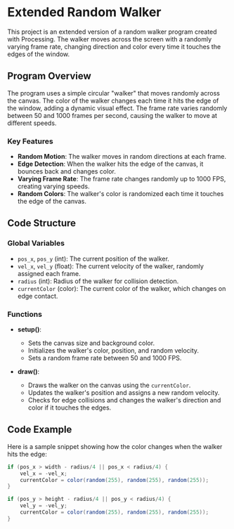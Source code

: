# Extended Random Walker

This project is an extended version of a random walker program created with Processing. The walker moves across the screen with a randomly varying frame rate, changing direction and color every time it touches the edges of the window.

## Program Overview

The program uses a simple circular "walker" that moves randomly across the canvas. The color of the walker changes each time it hits the edge of the window, adding a dynamic visual effect. The frame rate varies randomly between 50 and 1000 frames per second, causing the walker to move at different speeds.

### Key Features

- **Random Motion**: The walker moves in random directions at each frame.
- **Edge Detection**: When the walker hits the edge of the canvas, it bounces back and changes color.
- **Varying Frame Rate**: The frame rate changes randomly up to 1000 FPS, creating varying speeds.
- **Random Colors**: The walker's color is randomized each time it touches the edge of the canvas.

## Code Structure

### Global Variables

- `pos_x`, `pos_y` (int): The current position of the walker.
- `vel_x`, `vel_y` (float): The current velocity of the walker, randomly assigned each frame.
- `radius` (int): Radius of the walker for collision detection.
- `currentColor` (color): The current color of the walker, which changes on edge contact.

### Functions

- **setup()**: 
  - Sets the canvas size and background color.
  - Initializes the walker's color, position, and random velocity.
  - Sets a random frame rate between 50 and 1000 FPS.

- **draw()**:
  - Draws the walker on the canvas using the `currentColor`.
  - Updates the walker's position and assigns a new random velocity.
  - Checks for edge collisions and changes the walker's direction and color if it touches the edges.

## Code Example

Here is a sample snippet showing how the color changes when the walker hits the edge:

```java
if (pos_x > width - radius/4 || pos_x < radius/4) {
    vel_x = -vel_x;
    currentColor = color(random(255), random(255), random(255));
}

if (pos_y > height - radius/4 || pos_y < radius/4) {
    vel_y = -vel_y;
    currentColor = color(random(255), random(255), random(255));
}
